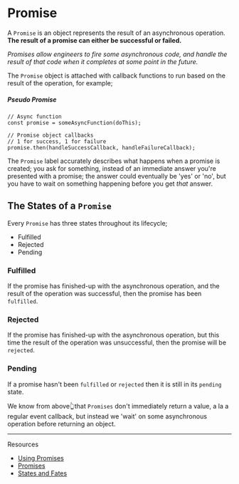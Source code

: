 # Promise

A `Promise` is an object represents the result of an asynchronous operation. **The result of a promise can either be successful or failed.**

_Promises allow engineers to fire some asynchronous code, and handle the result of that code when it completes at some point in the future._

The `Promise` object is attached with callback functions to run based on the result of the operation, for example;

##### Pseudo Promise

```
// Async function
const promise = someAsyncFunction(doThis);

// Promise object callbacks
// 1 for success, 1 for failure
promise.then(handleSuccessCallback, handleFailureCallback);

```

The `Promise` label accurately describes what happens when a promise is created; you ask for something, instead of an immediate answer you're presented with a promise; the answer could eventually be 'yes' or 'no', but you have to wait on something happening before you get _that_ answer.

## **The States of a `Promise`**

Every `Promise` has three states throughout its lifecycle;

- Fulfilled
- Rejected
- Pending

### **Fulfilled**

If the promise has finished-up with the asynchronous operation, and the result of the operation was successful, then the promise has been `fulfilled`.

### **Rejected**

If the promise has finished-up with the asynchronous operation, but this time the result of the operation was unsuccessful, then the promise will be `rejected`.

### **Pending**

If a promise hasn't been `fulfilled` or `rejected` then it is still in its `pending` state.

We know from above👆that `Promises` don't immediately return a value, a la a regular event callback, but instead we 'wait' on some asynchronous operation before returning an object.

---

Resources

- [Using Promises](https://developer.mozilla.org/en-US/docs/Web/JavaScript/Guide/Using_promises)
- [Promises](https://developer.mozilla.org/en-US/docs/Web/JavaScript/Reference/Global_Objects/Promise)
- [States and Fates](https://github.com/domenic/promises-unwrapping/blob/master/docs/states-and-fates.md)

